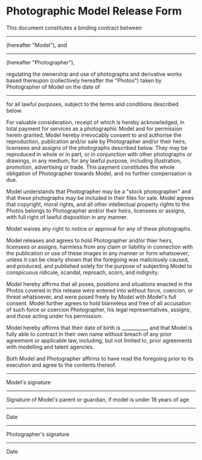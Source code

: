 # Photographic Model Release Form

This document constitutes a binding contract between
_________________________________
(hereafter "Model"), and
_________________________________
(hereafter "Photographer"),

regulating the ownership and use of photographs and derivative works based thereupon (collectively hereafter the "Photos") taken by Photographer of Model on the date of
_________________________________
for all lawful purposes, subject to the terms and conditions described below.

For valuable consideration, receipt of which is hereby acknowledged, in total payment for services as a photographic Model and for permission herein granted, Model hereby irrevocably consent to and authorise the reproduction, publication and/or sale by Photographer and/or their heirs, licensees and assigns of the photographs described below. They may be reproduced in whole or in part, or in conjunction with other photographs or drawings, in any medium, for any lawful purpose, including illustration, promotion, advertising or trade. This payment constitutes the whole obligation of Photographer towards Model, and no further compensation is due.

Model understands that Photographer may be a "stock photographer" and that these photographs may be included in their files for sale. Model agrees that copyright, moral rights, and all other intellectual property rights to the Photos belongs to Photographer and/or their heirs, licensees or assigns, with full right of lawful disposition in any manner.

Model waives any right to notice or approval for any of these photographs.

Model releases and agrees to hold Photographer and/or thier heirs, licensees or assigns, harmless from any claim or liability in connection with the publication or use of these images in any manner or form whatsoever, unless it can be clearly shown that the foregoing was maliciously caused, and produced, and published solely for the purpose of subjecting Model to conspicuous ridicule, scandal, reproach, scorn, and indignity.

Model hereby affirms that all poses, positions and situations enacted in the Photos covered in this release were entered into without force, coercion, or threat whatsoever, and were posed freely by Model with Model's full consent. Model further agrees to hold blameless and free of all accusation of such force or coercion Photographer, his legal representatives, assigns, and those acting under his permission.

Model hereby affirms that their date of birth is ___________ and that Model is fully able to contract in their own name without breach of any prior agreement or applicable law, including, but not limited to, prior agreements with modelling and talent agencies.

Both Model and Photographer affirms to have read the foregoing prior to its execution and agree to the contents thereof.


_________________________________
Model's signature

_________________________________
Signature of Model's parent or guardian,
if model is under 18 years of age

___________
Date

_________________________________
Photographer's signature

___________
Date


